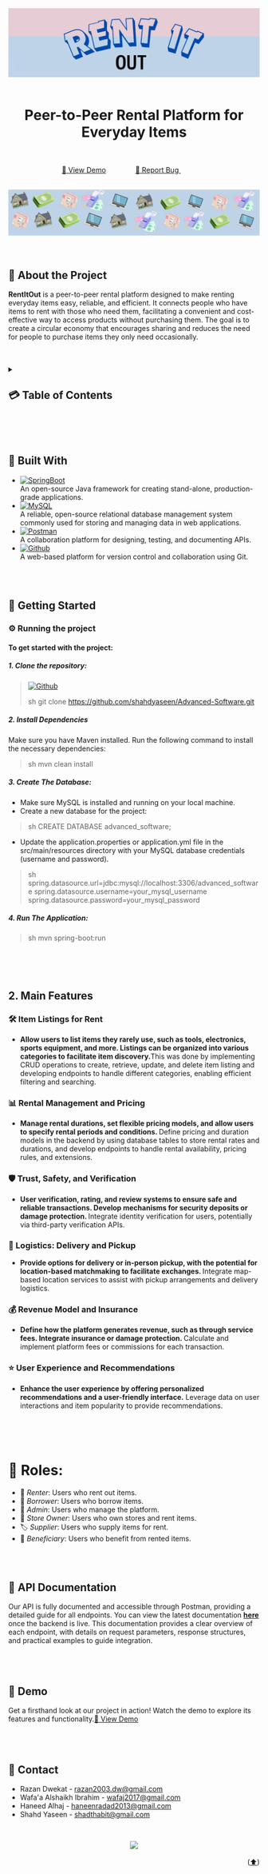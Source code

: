 <a name="readme-top"></a>
<div align="center">
     <br>
   <br>
  <img src="one.PNG" alt="Description of the image">
</div>
<div align="center">
  <br>
  <h1>Peer-to-Peer Rental Platform for Everyday Items</h1> &nbsp;
<div align="center">
  <p align="center">
    <a href="https://drive.google.com/drive/folders/1deZO6aF5LGN1ZyNQpeAcqBsgOhbOTN6-?usp=sharing">👾 View Demo</a>
    &nbsp;&nbsp;&nbsp;&nbsp;&nbsp;&nbsp;&nbsp;&nbsp;&nbsp;&nbsp;&nbsp;&nbsp;&nbsp;
    <a href="[REPORT LINK](https://github.com/shahdyaseen/Advanced-Software/issues/new?fbclid=IwY2xjawGbSfVleHRuA2FlbQIxMAABHfpruLp4mAM9uicRXzYqY49NZ9hJ7s6nwmzCuvIEB-5Ytoof13P6C6TWNA_aem_REREq35TkL-EGpRyJ1EFrQ)">🐞 Report Bug </a>
    &nbsp;&nbsp;&nbsp;&nbsp;&nbsp;&nbsp;&nbsp;&nbsp;&nbsp;&nbsp;&nbsp;&nbsp;&nbsp;
  </p>
     <br>
</div>
     
</div>
<div align="center">
  <img src="two.PNG" alt="Description of the image">
</div>
<br>
<br>




<a name="intro"></a>
## 🌟 About the Project
<strong>RentItOut</strong> is a peer-to-peer rental platform designed to make renting everyday items easy, reliable, and efficient. It connects people who have items to rent with those who need them, facilitating a convenient and cost-effective way to access products without purchasing them. The goal is to create a circular economy that encourages sharing and reduces the need for people to purchase items they only need occasionally.
<br>
<br>
<br>


<details>
  <summary><h2>💳 Table of Contents<h2\></summary>
  <ol>
    <li><a href="#intro">Introduction (What's RentItOut?)</a></li>
    <li><a href="#bw">Built With</a></li>
    <li><a href="#gs">Getting Started</a></li>
    <li><a href="#coref">Main Features</a></li>
    <li><a href="#roles">Roles</a></li>
    <li><a href="#API">API Documentation</a></li>
    <li><a href="#demo">Demo</a></li>
    <li><a href="#contact">Contact</a></li>
  </ol>
</details>
 <br>
 <br>
 <br>


<a name="bw"></a>
## 🔨 Built With
* [![SpringBoot][Spring-boot]][SpringURL] <br>An open-source Java framework for creating stand-alone, production-grade applications.
* [![MySQL][MySQL]][MySQLURL] <br>A reliable, open-source relational database management system commonly used for storing and managing data in web applications.
* [![Postman][Postman]][PostmanURL] <br>A collaboration platform for designing, testing, and documenting APIs.
* [![Github][Github]][GithubURL] <br>A web-based platform for version control and collaboration using Git.
<br>
<br>



<a name="gs"></a>
## 🚀 Getting Started
### ⚙️ Running the project
#### To get started with the project:
##### 1. Clone the repository:
> [![Github][Github]][wewe]
>
> sh
> git clone https://github.com/shahdyaseen/Advanced-Software.git
> 
##### 2. Install Dependencies
Make sure you have Maven installed. Run the following command to install the necessary dependencies:
>
> sh
> mvn clean install
> 
##### 3. Create The Database:
* Make sure MySQL is installed and running on your local machine.
* Create a new database for the project:
>
> sh
> CREATE DATABASE advanced_software;
> 
* Update the application.properties or application.yml file in the src/main/resources directory with your MySQL database credentials (username and password).
>
> sh
> spring.datasource.url=jdbc:mysql://localhost:3306/advanced_software
> spring.datasource.username=your_mysql_username
> spring.datasource.password=your_mysql_password
> 
##### 4. Run The Application:
>
> sh
> mvn spring-boot:run
> 
<br>
<br>
<br>



 <a name="coref"></a>

## 2. Main Features
### 🛠️ Item Listings for Rent
- <strong> Allow users to list items they rarely use, such as tools, electronics, sports equipment, and more. Listings can be organized into various categories to facilitate item discovery.</strong>This was done by implementing CRUD operations to create, retrieve, update, and delete item listing and developing endpoints to handle different categories, enabling efficient filtering and searching.
  <br>
  
### 📊 Rental Management and Pricing
- <strong> Manage rental durations, set flexible pricing models, and allow users to specify rental periods and conditions. </strong>Define pricing and duration models in the backend by using database tables to store rental rates and durations, and develop endpoints to handle rental availability, pricing rules, and extensions.
  <br>

### 🛡️ Trust, Safety, and Verification
- <strong> User verification, rating, and review systems to ensure safe and reliable transactions. Develop mechanisms for security deposits or damage protection. </strong>Integrate identity verification for users, potentially via third-party verification APIs. 
  <br>
  
### 🚚 Logistics: Delivery and Pickup
- <strong> Provide options for delivery or in-person pickup, with the potential for location-based matchmaking to facilitate exchanges. </strong>Integrate map-based location services to assist with pickup arrangements and delivery logistics.
  <br>

### 💰 Revenue Model and Insurance
- <strong> Define how the platform generates revenue, such as through service fees. Integrate insurance or damage protection. </strong>Calculate and implement platform fees or commissions for each transaction. 
  <br>

### ⭐ User Experience and Recommendations
- <strong> Enhance the user experience by offering personalized recommendations and a user-friendly interface.</strong> Leverage data on user interactions and item popularity to provide recommendations. 
  <br>
 <br>
 <br>
 <br>


 <a name="roles"></a>
# 👥 Roles:
- 👤 *Renter*: Users who rent out items.
- 👥 *Borrower*: Users who borrow items.
- 🔧 *Admin*: Users who manage the platform.
- 🏬 *Store Owner*: Users who own stores and rent items.
- 🏷️ *Supplier*: Users who supply items for rent.
- 💼 *Beneficiary*: Users who benefit from rented items.
  <br>
 <br>
 <br>





<a name="API"></a>
## 📝 API Documentation
Our API is fully documented and accessible through Postman, providing a detailed guide for all endpoints. You can view the latest documentation <a href="https://rental-app-6121.postman.co/workspace/Rental~dcb06ec3-4aed-4505-91d5-e5c923b168d2/documentation/39311362-637c5de3-149d-4b21-a1cd-f37e7494107f"><strong>here</strong></a>  once the backend is live. This documentation provides a clear overview of each endpoint, with details on request parameters, response structures, and practical examples to guide integration.
<br>
<br>
<br>
<br>


<a name="demo"></a>
## 📸 Demo
Get a firsthand look at our project in action! Watch the demo to explore its features and functionality.<a href="https://drive.google.com/drive/folders/1deZO6aF5LGN1ZyNQpeAcqBsgOhbOTN6-?usp=sharing">🚀 View Demo</a>
<br>
<br>
<br>
<br>



<a name="contact"></a>
## 📱 Contact
* Razan Dwekat - razan2003.dw@gmail.com
* Wafa'a Alshaikh Ibrahim - wafaj2017@gmail.com
* Haneed Alhaj - haneenradad2013@gmail.com
* Shahd Yaseen - shadthabit@gmail.com
<br>
  <p align="center"><a href="https://github.com/shahdyaseen/Advanced-Software/graphs/contributors">
  <img src="https://contrib.rocks/image?repo=shahdyaseen/Advanced-Software" />
</a> </p>
 <p align="right">(<a href="#readme-top">⬆️</a>)</p>
 <br>
<br>
<br>
<br>



[MySQL]: https://img.shields.io/badge/MySQL-4479A1?style=for-the-badge&logo=mysql&logoColor=white
[MySQLURL]: https://www.mysql.com/
[Spring-boot]: https://img.shields.io/badge/Spring%20Boot-6DB33F?style=for-the-badge&logo=spring-boot&logoColor=white
[SpringURL]: https://spring.io/projects/spring-boot
[GithubURL]: https://github.com/
[Postman]: https://img.shields.io/badge/Postman-FF6C37?style=for-the-badge&logo=postman&logoColor=white
[PostmanURL]: https://www.postman.com/
[wewe]: https://github.com/shahdyaseen/Advanced-Software.git
[JQuery-url]: https://jquery.com 
[Github]: https://img.shields.io/badge/GitHub-181717?style=for-the-badge&logo=github&logoColor=white
